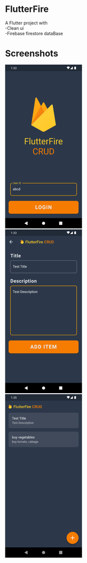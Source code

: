 # FlutterFire

A Flutter project with  
-Clean ui  
-Firebase firestore dataBase  

  
# Screenshots
<img src="/ss/a.png" alt="drawing" width="250"/>&nbsp;&nbsp;&nbsp;&nbsp; <img src="/ss/b.png" alt="drawing" width="250"/>&nbsp;&nbsp;&nbsp;&nbsp;<img src="/ss/c.png" alt="drawing" width="250"/>&nbsp;&nbsp;&nbsp;&nbsp;  
